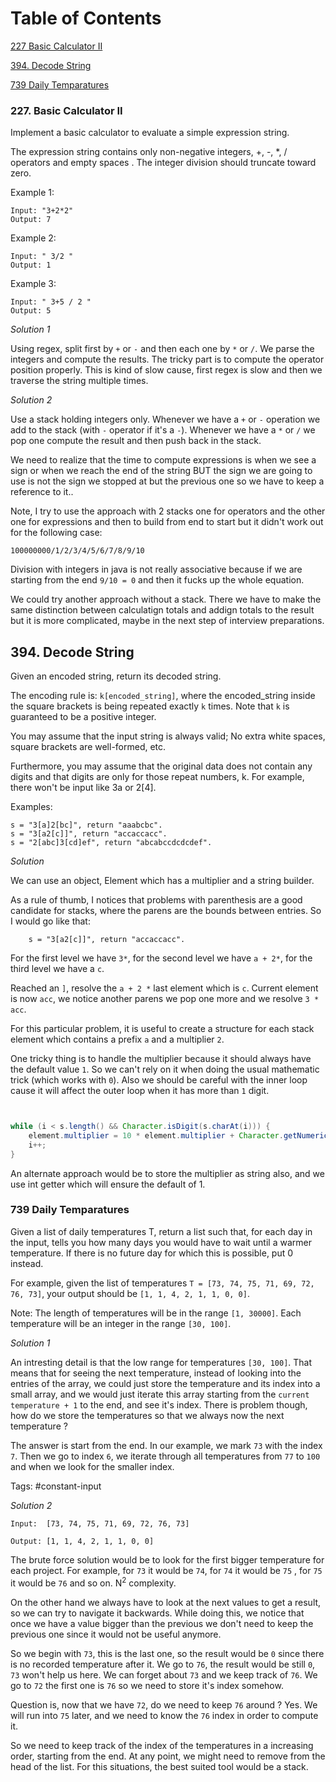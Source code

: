 # Table of Contents
[227 Basic Calculator II](#problem227)

[394. Decode String](#problem394)

[739 Daily Temparatures](#problem739)



### <a name="problem227"></a> 227. Basic Calculator II

Implement a basic calculator to evaluate a simple expression string.

The expression string contains only non-negative integers, +, -, *, / operators and empty spaces . The integer division should truncate toward zero.

Example 1:

    Input: "3+2*2"
    Output: 7

Example 2:

    Input: " 3/2 "
    Output: 1

Example 3:

    Input: " 3+5 / 2 "
    Output: 5

*Solution 1*

Using regex, split first by `+` or `-` and then each one by `*` or `/`. We parse the integers and compute the results. The tricky part is to compute the operator position properly. This is kind of slow cause, first regex is slow and then we traverse the string multiple times.

*Solution 2*

Use a stack holding integers only. Whenever we have a `+` or `-` operation we add to the stack (with `-` operator if it's a `-`). Whenever we have a `*` or `/` we pop one compute the result and then push back in the stack. 

We need to realize that the time to compute expressions is when we see a sign or when we reach the end of the string BUT the sign we are going to use is not the sign we stopped at but the previous one so we have to keep a reference to it..

Note, I try to use the approach with 2 stacks one for operators and the other one for expressions and then to build from end to start but it didn't work out for the following case:

    100000000/1/2/3/4/5/6/7/8/9/10
    
Division with integers in java is not really associative because if we are starting from the end `9/10 = 0` and then it fucks up the whole equation.

We could try another approach without a stack. There we have to make the same distinction between calculatign totals and addign totals to the result but it is more complicated, maybe in the next step of interview preparations.

## <a name="problem394"></a>  394. Decode String

Given an encoded string, return its decoded string.

The encoding rule is: `k[encoded_string]`, where the encoded_string inside the square brackets is being repeated exactly `k` times. Note that `k` is guaranteed to be a positive integer.

You may assume that the input string is always valid; No extra white spaces, square brackets are well-formed, etc.

Furthermore, you may assume that the original data does not contain any digits and that digits are only for those repeat numbers, k. For example, there won't be input like 3a or 2[4].

Examples:

    s = "3[a]2[bc]", return "aaabcbc".
    s = "3[a2[c]]", return "accaccacc".
    s = "2[abc]3[cd]ef", return "abcabccdcdcdef".

*Solution*

We can use an object, Element  which has a multiplier and a string builder.

As a rule of thumb, I notices that problems with parenthesis are a good candidate for stacks, where the parens are the bounds between entries. So I would go like that:

        s = "3[a2[c]]", return "accaccacc".

For the first level we have `3*`, for the second level we have `a + 2*`, for the third level we have a `c`. 

Reached an `]`, resolve the `a + 2 *` last element which is `c`. Current element is now `acc`, we notice another parens we pop one more and we resolve `3 * acc`.

For this particular problem, it is useful to create a structure for each stack element which contains a prefix `a` and a multiplier `2`. 

One tricky thing is to handle the multiplier because it should always have the default value `1`. So we can't rely on it when doing the usual mathematic trick (which works with `0`). Also we should be careful with the inner loop cause it will affect the outer loop when it has more than `1` digit.
```java


while (i < s.length() && Character.isDigit(s.charAt(i))) {
    element.multiplier = 10 * element.multiplier + Character.getNumericValue(s.charAt(i));
    i++;
}
```
An alternate approach would be to store the multiplier as string also, and we use int getter which will ensure the default of 1.



### <a name="problem739"></a> 739 Daily Temparatures

 Given a list of daily temperatures T, return a list such that, for each day in the input, tells you how many days you would have to wait until a warmer temperature. If there is no future day for which this is possible, put 0 instead.

For example, given the list of temperatures `T = [73, 74, 75, 71, 69, 72, 76, 73]`, your output should be `[1, 1, 4, 2, 1, 1, 0, 0]`.

Note: The length of temperatures will be in the range `[1, 30000]`. Each temperature will be an integer in the range `[30, 100]`.     

*Solution 1*

An intresting detail is that the low range for temperatures `[30, 100]`. That means that for seeing the next temperature, instead of looking into the entries of the array, we could just store the temperature and its index into a small array, and we would just iterate this array starting from the `current temperature + 1` to the end, and see it's index. There is problem though, how do we store the temperatures so that we always now the next temperature ?

The answer is start from the end. In our example, we mark `73` with the index `7`. Then we go to index `6`, we iterate through all temperatures from `77` to `100` and when we look for the smaller index. 

Tags: #constant-input

*Solution 2*

`Input:  [73, 74, 75, 71, 69, 72, 76, 73]`

`Output: [1, 1, 4, 2, 1, 1, 0, 0]`

The brute force solution would be to look for the first bigger temperature for each project. For example, for `73` it would be `74`, for `74` it would be `75` , for `75` it would be `76` and so on. N<sup>2</sup> complexity. 

On the other hand we always have to look at the next values to get a result, so we can try to navigate it backwards. While doing this, we notice that once we have a value bigger than the previous we don't need to keep the previous one since it would not be useful anymore. 

So we begin with `73`, this is the last one, so the result would be `0` since there is no recorded temperature after it. We go to `76`, the result would be still `0`, `73` won't help us here. We can forget about `73` and we keep track of `76`. We go to `72` the first one is `76` so we need to store it's index somehow. 

Question is, now that we have `72`, do we need to keep `76` around ? Yes. We will run into `75` later, and we need to know the `76` index in order to compute it. 

So we need to keep track of the index of the temperatures in a increasing order, starting from the end. At any point, we might need to remove from the head of the list. For this situations, the best suited tool would be a stack.
